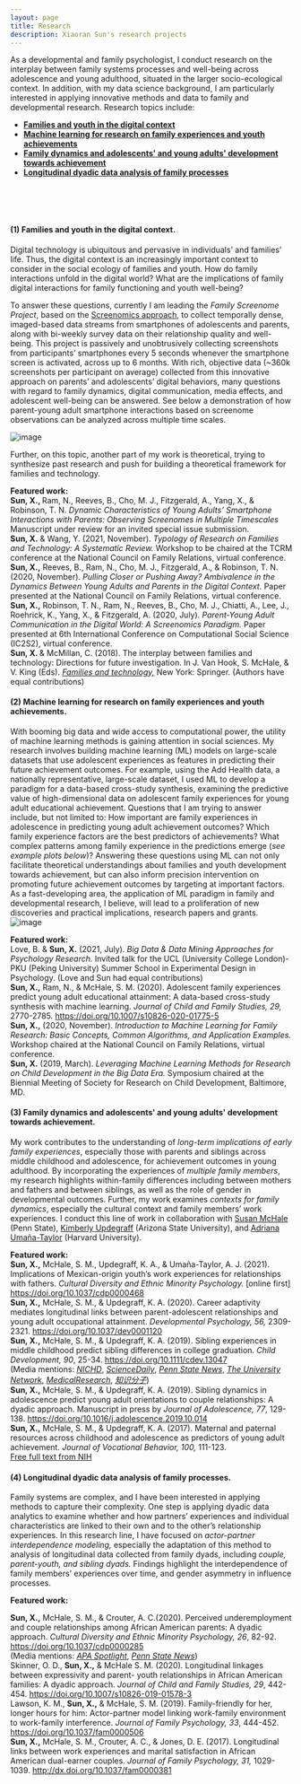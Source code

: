 ```yaml
---
layout: page
title: Research 
description: Xiaoran Sun's research projects
---
```

<meta name="format-detection" content="telephone=no">

As a developmental and family psychologist, I conduct research on the interplay between family systems processes and well-being across adolescence and young adulthood, situated in the larger socio-ecological context. In addition, with my data science background, I am particularly interested in applying innovative methods and data to family and developmental research. Research topics include:
- [**Families and youth in the digital context**](#1-families-and-youth-in-the-digital-context)
- [**Machine learning for research on family experiences and youth achievements**](#2-machine-learning-for-research-on-family-experiences-and-youth-achievements)
- [**Family dynamics and adolescents' and young adults' development towards achievement**](#3-family-dynamics-and-adolescents-and-young-adults-development-towards-achievement)
-  [**Longitudinal dyadic data analysis of family processes**](#4-longitudinal-dyadic-data-analysis-of-family-processes) 
<br/>
<br/>
<br/>

#### (1) Families and youth in the digital context.
Digital technology is ubiquitous and pervasive in individuals’ and families’ life. Thus, the digital context is an increasingly important context to consider in the social ecology of families and youth. How do family interactions unfold in the digital world? What are the implications of family digital interactions for family functioning and youth well-being? <br/>

To answer these questions, currently I am leading the *Family Screenome Project*, based on the <a href="https://screenomics.stanford.edu/">Screenomics approach</a>, to collect temporally dense, imaged-based data streams from smartphones of adolescents and parents, along with bi-weekly survey data on their relationship quality and well-being. This project is passively and unobtrusively collecting screenshots from participants’ smartphones every 5 seconds whenever the smartphone screen is activated, across up to 6 months. With rich, objective data (~360k screenshots per participant on average) collected from this innovative approach on parents’ and adolescents’ digital behaviors, many questions with regard to family dynamics, digital communication, media effects, and adolescent well-being can be answered. See below a demonstration of how parent-young adult smartphone interactions based on screenome observations can be analyzed across multiple time scales.<br/>

![image](https://user-images.githubusercontent.com/10061053/126844852-7d23bff2-a9c6-47c8-98de-abe86f79ffbd.png)

Further, on this topic, another part of my work is theoretical, trying to synthesize past research and push for building a theoretical framework for families and technology.<br/>


<b>Featured work:</b><br/>
<b>Sun, X., </b> Ram, N., Reeves, B., Cho, M. J., Fitzgerald, A., Yang, X., & Robinson, T. N. *Dynamic Characteristics of Young Adults’ Smartphone Interactions with Parents: Observing Screenomes in Multiple Timescales* Manuscript under review for an invited special issue submission.<br/>
<b>Sun, X.</b> & Wang, Y. (2021, November). *Typology of Research on Families and Technology: A Systematic Review.* Workshop to be chaired at the TCRM conference at the National Council on Family Relations, virtual conference.<br/>
<b>Sun, X.,</b> Reeves, B., Ram, N., Cho, M. J., Fitzgerald, A., & Robinson, T. N. (2020, November). *Pulling Closer or Pushing Away? Ambivalence in the Dynamics Between Young Adults and Parents in the Digital Context.* Paper presented at the National Council on Family Relations, virtual conference.<br/>
<b>Sun, X.,</b> Robinson, T. N., Ram, N., Reeves, B., Cho, M. J., Chiatti, A., Lee, J., Roehrick, K., Yang, X., & Fitzgerald, A. (2020, July). *Parent-Young Adult Communication in the Digital World: A Screenomics Paradigm.* Paper presented at 6th International Conference on Computational Social Science (IC2S2), virtual conference.<br/>
<b>Sun, X. </b>& McMillan, C. (2018). The interplay between families and technology: Directions for future investigation. In J. Van Hook, S. McHale, & V. King (Eds). <a href="https://www.springer.com/fr/book/9783319955391"> *Families and technology,*</a> New York: Springer. (Authors have equal contributions)
  <br/>


#### (2) Machine learning for research on family experiences and youth achievements.
With booming big data and wide access to computational power, the utility of machine learning methods is gaining attention in social sciences. My research involves building machine learning (ML) models on large-scale datasets that use adolescent experiences as features in predicting their future achievement outcomes. For example, using the Add Health data, a nationally representative, large-scale dataset, I used ML to develop a paradigm for a data-based cross-study synthesis, examining the predictive value of high-dimensional data on adolescent family experiences for young adult educational achievement. Questions that I am trying to answer include, but not limited to: How important are family experiences in adolescence in predicting young adult achievement outcomes? Which family experience factors are the best predictors of achievements? What complex patterns among family experience in the predictions emerge (*see example plots below*)? Answering these questions using ML can not only facilitate theoretical understandings about families and youth development towards achievement, but can also inform precision intervention on promoting future achievement outcomes by targeting at important factors. As a fast-developing area, the application of ML paradigm in family and developmental research, I believe, will lead to a proliferation of new discoveries and practical implications, research papers and grants.<br/>
![image](https://user-images.githubusercontent.com/10061053/128052416-e752fa4b-3237-492a-8ebb-b72acb1168a3.png)


<b>Featured work:</b><br/>
Love, B. & <b>Sun, X.</b>  (2021, July). *Big Data & Data Mining Approaches for Psychology Research.* Invited talk for the UCL (University College London)-PKU (Peking University) Summer School in Experimental Design in Psychology. (Love and Sun had equal contributions)<br/>
<b>Sun, X.,</b> Ram, N., & McHale, S. M. (2020). Adolescent family experiences predict young adult educational attainment: A data-based cross-study synthesis with machine learning. *Journal of Child and Family Studies, 29,* 2770-2785. <a href="https://doi.org/10.1007/s10826-020-01775-5">https://doi.org/10.1007/s10826-020-01775-5</a><br/>
<b>Sun, X.,</b> (2020, November). *Introduction to Machine Learning for Family Research: Basic Concepts, Common Algorithms, and Application Examples.* Workshop chaired at the National Council on Family Relations, virtual conference.<br/>
<b>Sun, X.</b> (2019, March). *Leveraging Machine Learning Methods for Research on Child Development in the Big Data Era.* Symposium chaired at the Biennial Meeting of Society for Research on Child Development, Baltimore, MD.<br/>

 
#### (3) Family dynamics and adolescents' and young adults' development towards achievement.
 My work contributes to the understanding of *long-term implications of early family experiences*, especially those with parents and siblings across middle childhood and adolescence, for achievement outcomes in young adulthood. By incorporating the experiences of *multiple family members*, my research highlights within-family differences including between mothers and fathers and between siblings, as well as the role of gender in developmental outcomes. Further, my work examines *contexts for family dynamics*, especially the cultural context and family members’ work experiences. I conduct this line of work in collaboration with <a href="https://hhd.psu.edu/contact/susan-mchale">Susan McHale</a> (Penn State), <a href="https://thesanfordschool.asu.edu/content/kimberly-updegraff">Kimberly Updegraff</a> (Arizona State University), and <a href="https://www.gse.harvard.edu/faculty/adriana-umana-taylor">Adriana Umaña-Taylor</a> (Harvard University).
 <br/>

 <b>Featured work:</b><br/>
  <b>Sun, X.,</b> McHale, S. M., Updegraff, K. A., & Umaña-Taylor, A. J. (2021). Implications of Mexican-origin youth’s work experiences for relationships with fathers.  *Cultural Diversity and Ethnic Minority Psychology.* [online first] <a href="https://doi.org/10.1037/cdp0000468">https://doi.org/10.1037/cdp0000468</a><br/>
<b>Sun, X.,</b> McHale, S. M., & Updegraff, K. A. (2020). Career adaptivity mediates longitudinal links between parent-adolescent relationships and young adult occupational attainment. *Developmental Psychology, 56,* 2309-2321. <a href="https://doi.org/10.1037/dev0001120">https://doi.org/10.1037/dev0001120</a><br/>
<b>Sun, X.,</b> McHale, S. M., & Updegraff, K. A. (2019). Sibling experiences in middle childhood predict sibling differences in college graduation. *Child Development, 90*, 25-34. <a href="https://doi.org/10.1111/cdev.13047">https://doi.org/10.1111/cdev.13047</a><br/>
(Media mentions: <a href="https://www.nichd.nih.gov/newsroom/releases/062618-siblings">*NICHD*</a>, <a href="https://www.sciencedaily.com/releases/2018/04/180417115808.htm">*ScienceDaily*</a>, <a href="https://news.psu.edu/story/524771/2018/06/18/research/childhood-sibling-dynamics-may-predict-differences-college">*Penn State News*</a>, <a href="https://www.tun.com/blog/sibling-relationships-predict-educational-success/">*The University Network*</a>, <a href="https://medicalresearch.com/author-interviews/sibling-closeness-in-middle-school-predicts-differences-in-college-graduation/42678/">*MedicalResearch*</a>, <a href="http://www.zhishifenzi.com/depth/depth/4726.html">*知识分子*</a>)
  <br/>
  <b>Sun, X.,</b> McHale, S. M., & Updegraff, K. A. (2019). Sibling dynamics in adolescence predict young adult orientations to couple relationships: A dyadic approach. Manuscript in press by *Journal of Adolescence, 77*, 129-138. <a href="https://www.sciencedirect.com/science/article/pii/S0140197119301824">https://doi.org/10.1016/j.adolescence.2019.10.014</a>
  <br/>
  <b>Sun, X.,</b> McHale, S. M., & Updegraff, K. A. (2017). Maternal and paternal resources across childhood and adolescence as predictors of young adult achievement. *Journal of Vocational Behavior, 100,* 111-123. <br/> <a href="https://www.ncbi.nlm.nih.gov/pubmed/28983122"> Free full text from NIH</a>
  <br/>

#### (4) Longitudinal dyadic data analysis of family processes.
Family systems are complex, and I have been interested in applying methods to capture their complexity. One step is applying dyadic data analytics to examine whether and how partners’ experiences and individual characteristics are linked to their own and to the other’s relationship experiences. In this research line, I have focused on *actor-partner interdependence modeling,* especially the adaptation of this method to analysis of longitudinal data collected from family dyads, including *couple, parent-youth, and sibling dyads.* Findings highlight the interdependence of family members’ experiences over time, and gender asymmetry in influence processes.
<br/>

 <b>Featured work:</b><br/>

<b>Sun, X.,</b> McHale, S. M., & Crouter, A. C.(2020). Perceived underemployment and couple relationships among African American parents: A dyadic approach. *Cultural Diversity and Ethnic Minority Psychology, 26*, 82-92. <a href="https://doi.org/10.1037/cdp0000285">https://doi.org/10.1037/cdp0000285</a>
<br/> (Media mentions: <a href="https://www.apa.org/pubs/highlights/spotlight/issue-173">*APA Spotlight*</a>, <a href="https://news.psu.edu/story/607964/2020/02/12/research/underemployment-affects-african-american-parents-and-their">*Penn State News*</a>)<br/>
Skinner, O. D., <b>Sun, X.,</b> & McHale S. M. (2020). Longitudinal linkages between expressivity and parent- youth relationships in African American families: A dyadic approach. *Journal of Child and Family Studies, 29*, 442-454. <a href="https://doi.org/10.1007/s10826-019-01578-3">https://doi.org/10.1007/s10826-019-01578-3</a>
<br/>
Lawson, K. M., <b>Sun, X.,</b> & McHale, S. M. (2019). Family-friendly for her, longer hours for him: Actor-partner model linking work-family environment to work-family interference. *Journal of Family Psychology, 33*, 444-452. <a href="https://doi.org/10.1037/fam0000506">https://doi.org/10.1037/fam0000506</a>
<br/>
<b>Sun, X.,</b> McHale, S. M., Crouter, A. C., & Jones, D. E. (2017). Longitudinal links between work experiences and marital satisfaction in African American dual-earner couples. *Journal of Family Psychology, 31,* 1029-1039. <a href="http://dx.doi.org/10.1037/fam0000381">http://dx.doi.org/10.1037/fam0000381</a>
<br/>



<!-- Note: this is how to write a comment in HTML. Everything in here won't show up on your webpage.-->

<!--
To increase the size of the title, use fewer # in front of the paper title.
To decrease the size of the title, use more #. 
To remove the italics, remove the * before and after the description
To remove the underline from the title, remove the <u> tags (<u> and </u>)
-->
